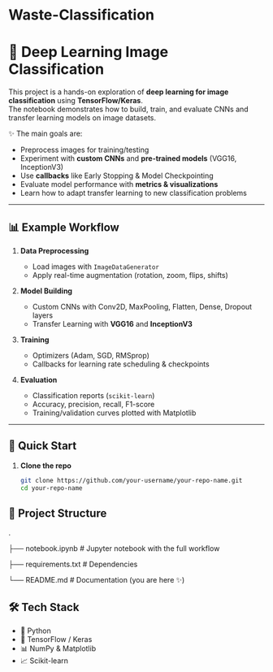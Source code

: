 # Waste-Classification

# 🧠 Deep Learning Image Classification

This project is a hands-on exploration of **deep learning for image classification** using **TensorFlow/Keras**.  
The notebook demonstrates how to build, train, and evaluate CNNs and transfer learning models on image datasets.  

✨ The main goals are:
- Preprocess images for training/testing
- Experiment with **custom CNNs** and **pre-trained models** (VGG16, InceptionV3)
- Use **callbacks** like Early Stopping & Model Checkpointing
- Evaluate model performance with **metrics & visualizations**
- Learn how to adapt transfer learning to new classification problems

---

## 📊 Example Workflow
1. **Data Preprocessing**  
   - Load images with `ImageDataGenerator`  
   - Apply real-time augmentation (rotation, zoom, flips, shifts)  

2. **Model Building**  
   - Custom CNNs with Conv2D, MaxPooling, Flatten, Dense, Dropout layers  
   - Transfer Learning with **VGG16** and **InceptionV3**  

3. **Training**  
   - Optimizers (Adam, SGD, RMSprop)  
   - Callbacks for learning rate scheduling & checkpoints  

4. **Evaluation**  
   - Classification reports (`scikit-learn`)  
   - Accuracy, precision, recall, F1-score  
   - Training/validation curves plotted with Matplotlib  

---

## 🚀 Quick Start

1. **Clone the repo**  
   ```bash
   git clone https://github.com/your-username/your-repo-name.git
   cd your-repo-name

## 📂 Project Structure
.

├── notebook.ipynb   # Jupyter notebook with the full workflow

├── requirements.txt # Dependencies

└── README.md        # Documentation (you are here ✨)

## 🛠️ Tech Stack

- 🐍 Python
- 🤖 TensorFlow / Keras
- 📊 NumPy & Matplotlib
- 📈 Scikit-learn
